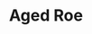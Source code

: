 ---
templateKey: blog-post
featuredpost: false
featuredimage: /assets/Aged_Roe.png
title: Aged Roe
description: Artisan Goods
testfield: 894
---